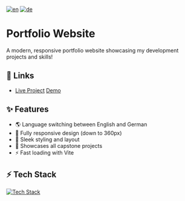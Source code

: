 [![en](https://img.shields.io/badge/lang-en-red.svg)](https://github.com/VincentLucht/personal-website/blob/main/README.md)
[![de](https://img.shields.io/badge/lang-de-blue.svg)](https://github.com/VincentLucht/personal-website/blob/main/README.de.md)

# Portfolio Website
A modern, responsive portfolio website showcasing my development projects and skills!

## 🔗 Links
- [Live Project](https://vincentlucht.vercel.app)
[Demo](./public/demo.gif)

## ✨ Features
- 🌎 Language switching between English and German
- 📱 Fully responsive design (down to 360px)
- 🎨 Sleek styling and layout
- 🚀 Showcases all capstone projects
- ⚡️ Fast loading with Vite

## ⚡️ Tech Stack
[![Tech Stack](https://skillicons.dev/icons?i=ts,react,tailwind,vite)](https://skillicons.dev)
